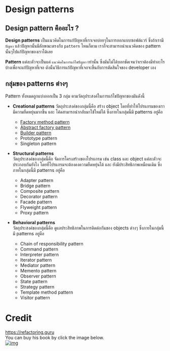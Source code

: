 # Design patterns

## Design pattern คืออะไร ?
**Design patterns** เป็นแนวคิดในการแก้ปัญหาที่เราเจอบ่อยๆในการออกแบบซอฟต์แวร์ ซึ่งถ้าเรามี `ปัญหา` แล้วปัญหานั้นมีลักษณะตรงกับ `pattern` ไหนก็ตาม เราก็จะสามารถนำแนวคิดของ pattern นั้นๆไปแก้ปัญหาของเราได้เลย  

**Pattern** แต่ละตัวจะเป็นแค่ `แนวคิดในการแก้ไขปัญหา` เท่านั้น ซึ่งมันไม่ได้บอกชัดเจนว่าเราต้องมีทำอะไรบ้างเพื่อจะแก้ปัญหาที่เจอ ดังนั้นวิธีการแก้ปัญหาที่เจอจะขึ้นกับการตัดสินใจของ developer เอง

## กลุ่มของ patterns ต่างๆ
Pattern ทั้งหมดถูกแบ่งออกเป็น 3 กลุ่ม ตามวัตถุประสงค์ในการแก้ไขปัญหาของมันดังนี้

* **Creational patterns** วัตถุประสงค์ของกลุ่มนี้คือ สร้าง object โดยที่ทำให้โปรแกรมของเรามีความยืดหยุ่นมากขึ้น และ โค้ดสามารถนำกลับมาใช้ใหม่ได้  ซึ่งภายในกลุ่มนี้มี patterns อยู่คือ
  * [Factory method pattern](FactoryMethod.md)
  * [Abstract factory pattern](AbstractFactory.md)
  * [Builder pattern](Builder.md)
  * Prototype pattern
  * Singleton pattern

* **Structural patterns**  
วัตถุประสงค์ของกลุ่มนี้คือ จัดการโครงสร้างของโปรแกรม เช่น class และ object แต่ละตัวจะประกอบกันยังไง โดยที่โปรแกรมจะต้องคงความยืดหยุ่นได้ และ ยังมีประสิทธิภาพเหมือนเดิม ซึ่งภายในกลุ่มนี้มี patterns อยู่คือ
  * Adapter pattern
  * Bridge pattern
  * Composite pattern
  * Decorator pattern
  * Facade pattern
  * Flyweight pattern
  * Proxy pattern

* **Behavioral patterns**  
วัตถุประสงค์ของกลุ่มนี้คือ ดูแลประสิทธิภาพในการติดต่อกันของ objects ต่างๆ ซึ่งภายในกลุ่มนี้มี patterns อยู่คือ
  * Chain of responsibility pattern
  * Command pattern
  * Interpreter pattern
  * Iterator pattern
  * Mediator pattern
  * Memento pattern
  * Observer pattern
  * State pattern
  * Strategy pattern
  * Template method pattern
  * Visitor pattern

# Credit
https://refactoring.guru  
You can buy his book by click the image below.  
[![img](https://refactoring.guru/images/patterns/book/web-cover-en.png)](https://refactoring.guru/design-patterns/book#buy-now)  